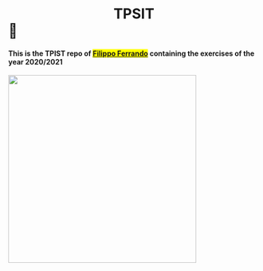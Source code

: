 # <center>TPSIT</center> :unicorn:

#### This is the TPIST repo of <mark>[Filippo Ferrando](https://github.com/filippo-ferrando)</mark> containing the exercises of the year 2020/2021

<img title="image" src="https://drive.google.com/file/d/1BJtQvGf6_uk-1vG7xmz6SEHuNJTfJ2-6/view?usp=sharing" alt="" width="377" data-align="center">

